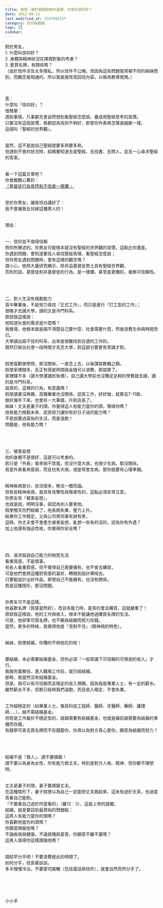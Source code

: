 ```yaml
---
title: 發問：關於婚姻對象的選擇，什麼叫信仰好？
date: 2012-08-21
last_modified_at: 1547992157
category: 信仰與婚姻
tags: []
sidebar: 
---
```


<p>對於男友，<br/>1.	什麼叫信仰好？<br/>2.	身體與精神狀況在擇偶對象的考慮？<br/>3.	愛買名牌，有關係嗎？<br/>（由於信件涉及太多隱私，所以信件不公開。但因為這些問題我常被不同的姊妹問到，而觀念是相通的，所以我直接改寫回信內容，以做為教導使用。）<br/> <br/><!--more--><br/> <br/>答：<br/>什麼叫『信仰好』？<br/>很簡單：<br/>遇到事情，凡事都先會自然想到看聖經怎麼說，養成用聖經思考的習慣。<br/>只要沒有這個習慣，我都認為信仰不夠好，即使你外表再怎樣虔誠都一樣。<br/>這個叫『聖經的世界觀』。<br/><br/><br/>當然，這不是說自己聖經就要多熟要多熟，<br/>但遇到不會的狀況時，起碼要知道去查聖經、去找書、去問人，並且一心尋求聖經的答案。<br/><br/> <br/>看一下這篇文章吧？<br/>你會膽戰心驚的：<br/><a href="/posts/269194268">『基督徒行為竟然和不信者一樣爛 』</a><br/><br/><br/>至於你男友，讓我坦白講好了：<br/>我不會讓我女兒嫁這種男人的！<br/><br/><br/>理由：<br/><br/> <br/>一、信仰並不值得信賴<br/>照你所陳述的，你男友可能根本就沒有聖經的世界觀的習慣，這點比你還差。<br/>你遇到問題，會知道要找人尋找聖經真理，看聖經怎麼說；<br/>但你男友遇到問題時，會有這樣的觀念嗎？<br/>請小心，依照大量研究顯示，除非這基督徒男士具有聖經世界觀，<br/>否則的話，基督徒和非基督徒的行為，是一樣爛，甚至是更爛的，毫無可信賴性。<br/> <br/> <br/><br/><br/>二、對人生沒有規劃能力<br/>高中畢業後，不是努力尋找『正式工作』，而只是進行『打工型的工作』；<br/>很晚才去讀大學，讀的又是冷門科系。<br/>原諒我這樣說：<br/>他知道社會的需求是什麼嗎？<br/>我覺得，他根本就是搞不清楚自己要什麼、社會需要什麼，然後浪費生命與時間而已。<br/>大學讀出路不佳的科系，出來是很難找到合適的工作的。<br/>既然已經出社會一段時間才去念大學，對這部分要更有常識才對。<br/> <br/><br/>假使喜歡做學問，那沒關係，一直念上去，以後謀取教職之類。<br/>假使家裡錢多，反正有得是時間與金錢可以浪費，那就算了。<br/>家裡錢不多（讀大學還讀到負債），自己讀大學前也沒賺足足夠的學費就去讀，讀的是冷門科系，<br/>說真的，這樣的行為，有意義嗎？<br/>假使讀書沒興趣，高職畢業也沒關係，認真工作，好好做，就算去7-11做，<br/>做好幾年下來，也會存一大筆錢，升到店長了。<br/>姊妹！丈夫是妻子的頭，你覺得這人有能力當你的頭，領導你嗎？<br/>他有能力規劃未來、認真努力讓你有好日子過的能力嗎？<br/>不是說要過富裕的生活，而是溫飽！<br/>問題是，他有能力嗎？<br/> <br/> <br/><br/><br/>三、被害妄想<br/>他的身體不是很好，這是可以考慮的。<br/>若只是『外表』看來弱不禁風，但沒什麼大病，也很少生病，那沒關係。<br/>若是外表看來瘦弱，而且也有大病，或是常會生病，那你就要有心理準備。<br/><br/> <br/>精神疾病部分，狀況很多，無法一概而論。<br/>但有些精神疾病，是具有攻擊性與傷害性的，這點必須非常注意。 <br/>你男友有『被害妄想』，<br/>也就是說，明明沒事，卻認為別人要害他。<br/>假使哪天你們結婚了，他長期失業，壓力上升。<br/>結果你工作穩定，又與公司男同事有說有笑，<br/>這時，你丈夫會不會產生被害妄想，亂想一些有的沒的，認為你有外遇？<br/>加上他還有強迫性格，你覺得你安全嗎？<br/> <br/> <br/><br/><br/>四、渴求超過自己能力的物質生活<br/>看重質感，不是壞事。<br/>有些人看重質感，但不覺得自己需要擁有，也不會去購買，<br/>可是他們會將這種對質感的喜好，轉換到設計領域去。<br/>只要能設計出好作品，即使自己不能擁有，也沒有關係。<br/>若是這種情形，那沒問題。<br/><br/> <br/>你男友可不是這樣。<br/>他喜歡名牌（質感當然好），而且有能力時，是真的會去購買，這就嚴重了！<br/>原諒我這樣說，他的工作與收入，根本不能讓他過購買名牌的生活。<br/>可是，他卻寧可買名牌，也不願為結婚而努力存錢。<br/>當然，更多的時候，我覺得他是『克制不住』（精神病的特色）。<br/><br/> <br/>姊妹，假使結婚，你賺的不夠他花的啦！<br/><br/> <br/>要結婚，未必需要結婚基金，但你必須『一般常識下可信賴的可預測的收入』才行。<br/>我服完義務役，進入職場工作前，就已經結婚。<br/>那時，我當然沒有結婚基金。<br/>但是，我可以有可信賴而且穩定的收入預期，因為我是專業人士，有一定的薪水。<br/>雖然薪水不多，但那已經夠我們溫飽，而且收入穩定，不會失業。<br/><br/> <br/>工作越穩定的（如專業人士，像高科技工程師、醫師、牙醫師、藥師、護理師、、、），越不需結婚基金。<br/>但若是工作屬於不穩定型的，就越需要有結婚基金，也就是婚前越需要為結婚的準備而存錢。<br/>有錢寧可拿去買名牌而不存錢娶你，你真以為對方真心愛你，願意為結婚而努力？<br/> <br/> <br/> <br/><br/>結婚不是『救人』，請不要搞錯！<br/>請不要以為身為女性，你有能力救丈夫，特別是對方人格、精神、信仰都不理想時。<br/><br/><br/>丈夫是妻子的頭，妻子要順服丈夫。<br/>在這種情形下，妻子假使以為自己一定能把丈夫救起來，這未免過於天真，也過度高看自己能耐。 <br/>『不要看自己過於所當看的』（羅12：3），這是上帝的提醒。<br/>結婚，就是要回到最原始的問題點：<br/>這男人有能力當你的頭嗎？<br/>你喜歡他當你的頭嗎？<br/>你願意順服他嗎？<br/>不論疾病與健康，不論貧賤與富貴，你願意不離不棄嗎？<br/>這男人值得你這樣跟隨他嗎？<br/><br/> <br/>請趁早分手吧！不要浪費彼此的時間了。<br/>如何分手，找長輩談談。<br/>多半慢慢冷淡，不要密切接觸（包括電話與信件），就會自然而然分手了。<br/> <br/> <br/><br/><br/><br/>小小羊<br/><br/><br/><br/><br/><br/>
</p>